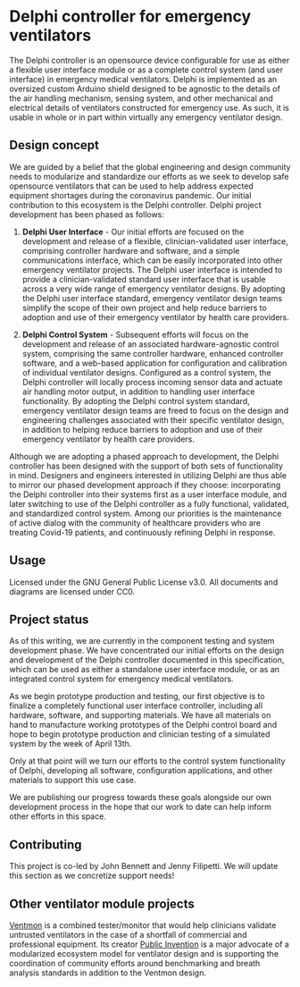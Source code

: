# Delphi controller for emergency ventilators

The Delphi controller is an opensource device configurable for use as either a flexible user interface module or as a complete control system (and user interface) in emergency medical ventilators. Delphi is implemented as an oversized custom Arduino shield designed to be agnostic to the details of the air handling mechanism, sensing system, and other mechanical and electrical details of ventilators constructed for emergency use. As such, it is usable in whole or in part within virtually any emergency ventilator design.

## Design concept

We are guided by a belief that the global engineering and design community needs to modularize and standardize our efforts as we seek to develop safe opensource ventilators that can be used to help address expected equipment shortages during the coronavirus pandemic. Our initial contribution to this ecosystem is the Delphi controller. Delphi project development has been phased as follows:

1. **Delphi User Interface** - Our initial efforts are focused on the development and release of a flexible, clinician-validated user interface, comprising controller hardware and software, and a simple communications interface, which can be easily incorporated into other emergency ventilator projects. The Delphi user interface is intended to provide a clinician-validated standard user interface that is usable across a very wide range of emergency ventilator designs. By adopting the Delphi user interface standard, emergency ventilator design teams simplify the scope of their own project and help reduce barriers to adoption and use of their emergency ventilator by health care providers.

 2.	**Delphi Control System** - Subsequent efforts will focus on the development and release of an associated hardware-agnostic control system, comprising the same controller hardware, enhanced controller software, and a web-based application for configuration and calibration of individual ventilator designs. Configured as a control system, the Delphi controller will locally process incoming sensor data and actuate air handling motor output, in addition to handling user interface functionality. By adopting the Delphi control system standard, emergency ventilator design teams are freed to focus on the design and engineering challenges associated with their specific ventilator design, in addition to helping reduce barriers to adoption and use of their emergency ventilator by health care providers.

Although we are adopting a phased approach to development, the Delphi controller has been designed with the support of both sets of functionality in mind. Designers and engineers interested in utilizing Delphi are thus able to mirror our phased development approach if they choose: incorporating the Delphi controller into their systems first as a user interface module, and later switching to use of the Delphi controller as a fully functional, validated, and standardized control system. Among our priorities is the maintenance of active dialog with the community of healthcare providers who are treating Covid-19 patients, and continuously refining Delphi in response.
    
## Usage

Licensed under the GNU General Public License v3.0. All documents and diagrams are licensed under CC0.

## Project status

As of this writing, we are currently in the component testing and system development phase. We have concentrated our initial efforts on the design and development of the Delphi controller documented in this specification, which can be used as either a standalone user interface module, or as an integrated control system for emergency medical ventilators.

As we begin prototype production and testing, our first objective is to finalize a completely functional user interface controller, including all hardware, software, and supporting materials. We have all materials on hand to manufacture working prototypes of the Delphi control board and hope to begin prototype production and clinician testing of a simulated system by the week of April 13th. 

Only at that point will we turn our efforts to the control system functionality of Delphi, developing all software, configuration applications, and other materials to support this use case.

We are publishing our progress towards these goals alongside our own development process in the hope that our work to date can help inform other efforts in this space.

## Contributing

This project is co-led by John Bennett and Jenny Filipetti. We will update this section as we concretize support needs!

## Other ventilator module projects

[Ventmon](https://github.com/PubInv/ventmon-ventilator-inline-test-monitor) is a combined tester/monitor that would help clinicians validate untrusted ventilators in the case of a shortfall of commercial and professional equipment. Its creator [Public Invention](https://www.pubinv.org) is a major advocate of a modularized ecosystem model for ventilator design and is supporting the coordination of community efforts around benchmarking and breath analysis standards in addition to the Ventmon design.

